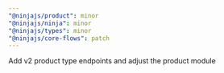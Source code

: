 ```yaml
---
"@ninjajs/product": minor
"@ninjajs/ninja": minor
"@ninjajs/types": minor
"@ninjajs/core-flows": patch
---
```


Add v2 product type endpoints and adjust the product module
